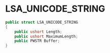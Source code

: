 # LSA\_UNICODE\_STRING

```csharp
public struct LSA_UNICODE_STRING
{
    public ushort Length;
    public ushort MaximumLength;
    public PWSTR Buffer;
}
```
